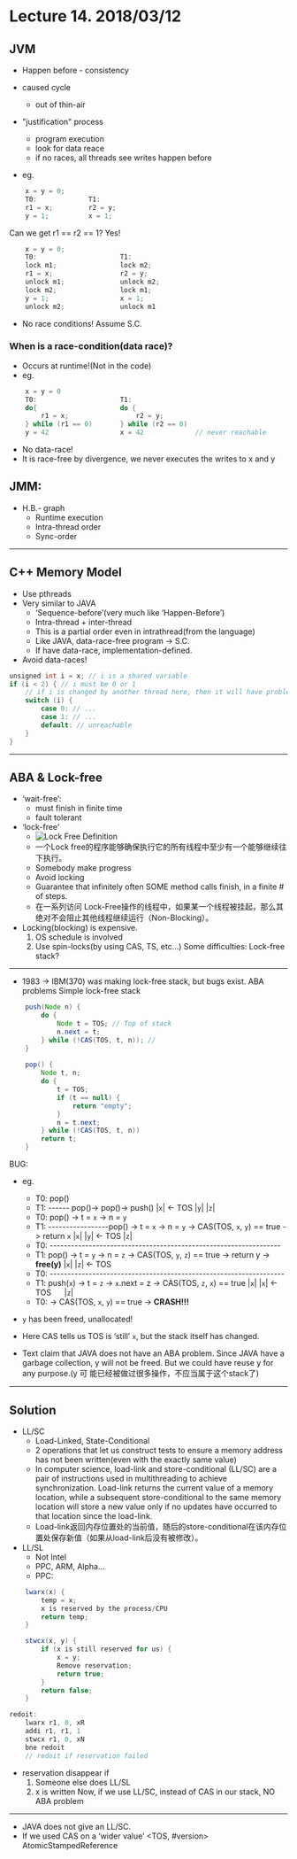 # Lecture 14. 2018/03/12

## JVM
* Happen before - consistency
* caused cycle
    * out of thin-air
* "justification" process
    * program execution
    * look for data reace 
    * if no races, all threads see writes happen before
 
* eg.
```Java
    x = y = 0;
    T0:             T1:
    r1 = x;         r2 = y;
    y = 1;          x = 1;
```
Can we get r1 == r2 == 1? Yes!

```Java
    x = y = 0;
    T0:                     T1:
    lock m1;                lock m2;
    r1 = x;                 r2 = y;
    unlock m1;              unlock m2;
    lock m2;                lock m1;
    y = 1;                  x = 1;
    unlock m2;              unlock m1
```
* No race conditions! Assume S.C.

### When is a race-condition(data race)?
* Occurs at runtime!(Not in the code) 
* eg.
```Java
    x = y = 0 
    T0:                     T1:
    do{                     do {
        r1 = x;                 r2 = y;
    } while (r1 == 0)       } while (r2 == 0)
    y = 42                  x = 42             // never reachable
```
* No data-race! 
* It is race-free by divergence, we never executes the writes to x and y

## JMM:
* H.B.- graph
    * Runtime execution 
    * Intra-thread order 
    * Sync-order 
---
## C++ Memory Model
* Use pthreads 
* Very similar to JAVA
    * ‘Sequence-before’(very much like ‘Happen-Before’) 
    * Intra-thread + inter-thread 
    * This is a partial order even in intrathread(from the language) 
    * Like JAVA, data-race-free program -> S.C.
    * If have data-race, implementation-defined.
* Avoid data-races!
```Java
unsigned int i = x; // i is a shared variable
if (i < 2) { // i must be 0 or 1
    // if i is changed by another thread here, then it will have problem
    switch (i) {
        case 0: // ...
        case 1: // ...
        default: // unreachable
    }
}
```

---
## ABA & Lock-free
* ‘wait-free’:
    * must finish in finite time
    * fault tolerant
* ‘lock-free’
    * ![Lock Free Definition](https://raw.githubusercontent.com/zhuangzhuang131419/McGill/master/COMP409/LookFreeDefine.png)
    * 一个Lock free的程序能够确保执行它的所有线程中至少有一个能够继续往下执行。
    * Somebody make progress 
    * Avoid locking
    * Guarantee that infinitely often SOME method calls finish, in a finite # of steps.
    * 在一系列访问 Lock-Free操作的线程中，如果某一个线程被挂起，那么其绝对不会阻止其他线程继续运行（Non-Blocking）。
* Locking(blocking) is expensive. 
    1) OS schedule is involved
    2) Use spin-locks(by using CAS, TS, etc…)
    Some difficulties: Lock-free stack?
---
* 1983 -> IBM(370) was making lock-free stack, but bugs exist.
ABA problems Simple lock-free stack 
```Java
    push(Node n) {
        do {
            Node t = TOS; // Top of stack
            n.next = t;
        } while (!CAS(TOS, t, n)); // 
    }
    
    pop() {
        Node t, n;
        do {
            t = TOS;
            if (t == null) {
                return "empty";
            }
            n = t.next;
        } while (!CAS(TOS, t, n))
        return t;
    }
```
BUG:
* eg. 
    * T0: pop()
    * T1: ------ pop()-> pop()-> push()
|`x`| <- TOS
|`y`|
|`z`|
    * T0: pop() -> t = `x` -> n = `y`
    * T1: -----------------pop() -> t = `x` -> n = `y` -> CAS(TOS, `x`, `y`) == true -> return `x`
|`x`|
|`y`| <- TOS
|`z`|
    * T0: -----------------------------------------------------------------
    * T1: pop() -> t = `y` -> n = `z` -> CAS(TOS, `y`, `z`) == true -> return y -> **free(y)**
|`x`|
|`z`| <- TOS
    * T0: ------------------------------------------------------------------
    * T1: push(`x`) -> t = `z` -> `x`.next = z -> CAS(TOS, `z`, `x`) == true 
|`x`|  |`x`| <- TOS
&nbsp; &nbsp; &nbsp;|`z`|
    * T0: -> CAS(TOS, `x`, `y`) == true -> **CRASH!!!**
*  `y` has been freed, unallocated!
*  Here CAS tells us TOS is ‘still’ `x`, but the stack itself has changed.

* Text claim that JAVA does not have an ABA problem. Since JAVA have a garbage collection, y will not be freed. But we could have reuse y for any purpose.(y 可
能已经被做过很多操作，不应当属于这个stack了) 

---
## Solution
* LL/SC
    * Load-Linked, State-Conditional 
    * 2 operations that let us construct tests to ensure a memory address has not been written(even with the exactly same value) 
    * In computer science, load-link and store-conditional (LL/SC) are a pair of instructions used in multithreading to achieve synchronization. Load-link returns the current value of a memory location, while a subsequent store-conditional to the same memory location will store a new value only if no updates have occurred to that location since the load-link. 
    * Load-link返回内存位置处的当前值，随后的store-conditional在该内存位置处保存新值（如果从load-link后没有被修改）。
* LL/SL
    * Not Intel 
    * PPC, ARM, Alpha... 
    * PPC: 
```Java
    lwarx(x) {
        temp = x;
        x is reserved by the process/CPU
        return temp;
    }
```
```Java
    stwcx(x, y) { 
        if (x is still reserved for us) { 
            x = y; 
            Remove reservation; 
            return true; 
        } 
        return false;
    }
```
```Java
redoit:
    lwarx r1, 0, xR
    addi r1, r1, 1
    stwcx r1, 0, xN
    bne redoit
    // redoit if reservation failed
```
* reservation disappear if
    1) Someone else does LL/SL
    2) x is written Now, if we use LL/SC, instead of CAS in our stack, NO ABA problem 
---
* JAVA does not give an LL/SC. 
* If we used CAS on a ‘wider value’ <TOS, #version> AtomicStampedReference